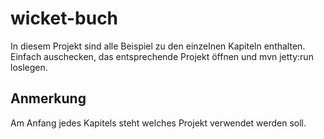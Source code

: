 wicket-buch
=============

In diesem Projekt sind alle Beispiel zu den einzelnen Kapiteln enthalten. Einfach auschecken, das entsprechende Projekt öffnen und mvn jetty:run loslegen.

Anmerkung
---------
Am Anfang jedes Kapitels steht welches Projekt verwendet werden soll.
